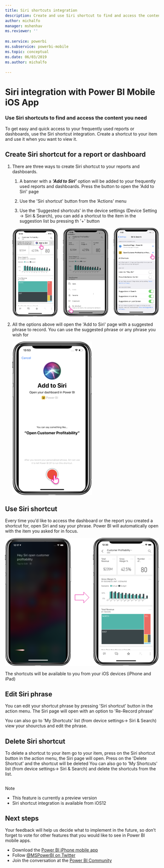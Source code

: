 ```yaml
---
title: Siri shortcuts integration
description: Create and use Siri shortcut to find and access the content you need
author: michalfo
manager: mshenhav
ms.reviewer: ''

ms.service: powerbi
ms.subservice: powerbi-mobile
ms.topic: conceptual
ms.date: 06/03/2019
ms.author: michalfo

---
```

# Siri integration with Power BI Mobile iOS App 
### Use Siri shortcuts to find and access the content you need

To get easy and quick access to your frequently used reports or dashboards, use the Siri shortcut integration. Create a shortcut to your item and use it when you want to view it.


## Create Siri shortcut for a report or dashboard
1. There are three ways to create Siri shortcut to your reports and dashboards.
    1. A banner with a ***'Add to Siri’*** option will be added to your frequently used reports and dashboards. Press the button to open the 'Add to Siri' page
    
    2. Use the 'Siri shortcut' button from the ‘Actions’ menu
    
    3. Use the 'Suggested shortcuts' in the device settings (Device Setting -> Siri & Search), you can add a shortcut to the item in the suggestion list bu pressing th '+' button
     
     ![](./media/mobile-apps-iOS-siri-and-search/power-bi-siri-create-shortcut.png)

2. All the options above will open the 'Add to Siri' page with a suggested phrase to record. You can use the suggested phrase or any phrase you wish for
    
    ![](./media/mobile-apps-iOS-siri-and-search/power-bi-siri-add-page.png)


## Use Siri shortcut 
Every time you’d like to access the dashboard or the report you created a shortcut for, open Siri and say your phrase. Power BI will automatically open with the item you asked for in focus.

  ![](./media/mobile-apps-iOS-siri-and-search/power-bi-siri-open.png)
  
The shortcuts will be available to you from your iOS devices (iPhone and iPad)
## Edit Siri phrase 
You can edit your shortcut phrase by pressing 'Siri shortcut' button in the action menu. The Siri page will open with an option to 'Re-Record phrase' 

You can also go to 'My Shortcuts' list (from device settings-> Siri & Search) view your shourctus and edit the phrase.

## Delete Siri shortcut 
To delete a shortcut to your item go to your item, press on the Siri shortcut button in the action menu, the Siri page will open. Press on the 'Delete Shortcut' and the shortcut will be deleted
You can also go to 'My Shortcuts' list (from device settings-> Siri & Search) and delete the shortcuts from the list.

## 
> [!NOTE]
>- This feature is currently a preview version
>- Siri shortcut integration is available from iOS12  
> 
## 

## Next steps
Your feedback will help us decide what to implement in the future, so don’t forget to vote for other features that you would like to see in Power BI mobile apps. 

* Download the [Power BI iPhone mobile app](http://go.microsoft.com/fwlink/?LinkId=522062)
* Follow [@MSPowerBI on Twitter](https://twitter.com/MSPowerBI)
* Join the conversation at the [Power BI Community](http://community.powerbi.com/)

